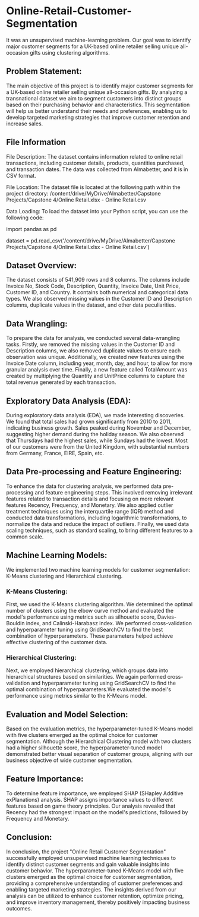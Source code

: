 # Online-Retail-Customer-Segmentation
It was an unsupervised machine-learning problem. Our goal was to identify major customer segments for a UK-based online retailer selling unique all-occasion gifts using clustering algorithms.

## Problem Statement:
The main objective of this project is to identify major customer segments for a UK-based online retailer selling unique all-occasion gifts. By analyzing a transnational dataset we aim to segment customers into distinct groups based on their purchasing behavior and characteristics. This segmentation will help us better understand their needs and preferences, enabling us to develop targeted marketing strategies that improve customer retention and increase sales.

## File Information
File Description: The dataset contains information related to online retail transactions, including customer details, products, quantities purchased, and transaction dates. The data was collected from Almabetter, and it is in CSV format.

File Location: The dataset file is located at the following path within the project directory: /content/drive/MyDrive/Almabetter/Capstone Projects/Capstone 4/Online Retail.xlsx - Online Retail.csv

Data Loading: To load the dataset into your Python script, you can use the following code:

import pandas as pd

dataset = pd.read_csv('/content/drive/MyDrive/Almabetter/Capstone Projects/Capstone 4/Online Retail.xlsx - Online Retail.csv')

## Dataset Overview:
The dataset consists of 541,909 rows and 8 columns. The columns include Invoice No, Stock Code, Description, Quantity, Invoice Date, Unit Price, Customer ID, and Country. It contains both numerical and categorical data types. We also observed missing values in the Customer ID and Description columns, duplicate values in the dataset, and other data peculiarities.

## Data Wrangling:
To prepare the data for analysis, we conducted several data-wrangling tasks. Firstly, we removed the missing values in the Customer ID and Description columns, we also removed duplicate values to ensure each observation was unique. Additionally, we created new features using the Invoice Date column, including year, month, day, and hour, to allow for more granular analysis over time. Finally, a new feature called TotalAmount was created by multiplying the Quantity and UnitPrice columns to capture the total revenue generated by each transaction.

## Exploratory Data Analysis (EDA):
During exploratory data analysis (EDA), we made interesting discoveries. We found that total sales had grown significantly from 2010 to 2011, indicating business growth. Sales peaked during November and December, suggesting higher demand during the holiday season. We also observed that Thursdays had the highest sales, while Sundays had the lowest. Most of our customers were from the United Kingdom, with substantial numbers from Germany, France, EIRE, Spain, etc.

## Data Pre-processing and Feature Engineering:
To enhance the data for clustering analysis, we performed data pre-processing and feature engineering steps. This involved removing irrelevant features related to transaction details and focusing on more relevant features Recency, Frequency, and Monetary. We also applied outlier treatment techniques using the interquartile range (IQR) method and conducted data transformations, including logarithmic transformations, to normalize the data and reduce the impact of outliers. Finally, we used data scaling techniques, such as standard scaling, to bring different features to a common scale.

## Machine Learning Models:
 We implemented two machine learning models for customer segmentation: K-Means clustering and Hierarchical clustering.

### K-Means Clustering:
First, we used the K-Means clustering algorithm. We determined the optimal number of clusters using the elbow curve method and evaluated the model's performance using metrics such as silhouette score, Davies-Bouldin index, and Calinski-Harabasz index. We performed cross-validation and hyperparameter tuning using GridSearchCV to find the best combination of hyperparameters. These parameters helped achieve effective clustering of the customer data.

### Hierarchical Clustering:
Next, we employed hierarchical clustering, which groups data into hierarchical structures based on similarities. We again performed cross-validation and hyperparameter tuning using GridSearchCV to find the optimal combination of hyperparameters.We evaluated the model's performance using metrics similar to the K-Means model.

## Evaluation and Model Selection:
Based on the evaluation metrics, the hyperparameter-tuned K-Means model with five clusters emerged as the optimal choice for customer segmentation. Although the Hierarchical Clustering model with two clusters had a higher silhouette score, the hyperparameter-tuned model demonstrated better visual separation of customer groups, aligning with our business objective of wide customer segmentation.

## Feature Importance:
To determine feature importance, we employed SHAP (SHapley Additive exPlanations) analysis. SHAP assigns importance values to different features based on game theory principles. Our analysis revealed that Recency had the strongest impact on the model's predictions, followed by Frequency and Monetary.

## Conclusion:
In conclusion, the project "Online Retail Customer Segmentation" successfully employed unsupervised machine learning techniques to identify distinct customer segments and gain valuable insights into customer behavior. The hyperparameter-tuned K-Means model with five clusters emerged as the optimal choice for customer segmentation, providing a comprehensive understanding of customer preferences and enabling targeted marketing strategies. The insights derived from our analysis can be utilized to enhance customer retention, optimize pricing, and improve inventory management, thereby positively impacting business outcomes.
